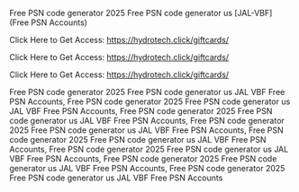 Free PSN code generator 2025 Free PSN code generator us [JAL-VBF] (Free PSN Accounts)

Click Here to Get Access: https://hydrotech.click/giftcards/

Click Here to Get Access: https://hydrotech.click/giftcards/

Click Here to Get Access: https://hydrotech.click/giftcards/

Free PSN code generator 2025 Free PSN code generator us JAL VBF Free PSN Accounts, Free PSN code generator 2025 Free PSN code generator us JAL VBF Free PSN Accounts, Free PSN code generator 2025 Free PSN code generator us JAL VBF Free PSN Accounts, Free PSN code generator 2025 Free PSN code generator us JAL VBF Free PSN Accounts, Free PSN code generator 2025 Free PSN code generator us JAL VBF Free PSN Accounts, Free PSN code generator 2025 Free PSN code generator us JAL VBF Free PSN Accounts, Free PSN code generator 2025 Free PSN code generator us JAL VBF Free PSN Accounts, Free PSN code generator 2025 Free PSN code generator us JAL VBF Free PSN Accounts
